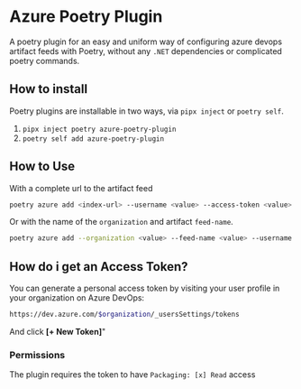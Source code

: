 # Azure Poetry Plugin

A poetry plugin for an easy and uniform way of configuring azure devops artifact feeds with Poetry, without any `.NET` dependencies or complicated poetry commands.

## How to install

Poetry plugins are installable in two ways, via `pipx inject` or `poetry self`.

1. `pipx inject poetry azure-poetry-plugin`
2. `poetry self add azure-poetry-plugin`

## How to Use

With a complete url to the artifact feed

```bash
poetry azure add <index-url> --username <value> --access-token <value>
```

Or with the name of the `organization` and artifact `feed-name`.

```bash
poetry azure add --organization <value> --feed-name <value> --username <email> --access-token <PAT>
```

## How do i get an Access Token?

You can generate a personal access token by visiting your user profile in your organization on Azure DevOps:

```bash
https://dev.azure.com/$organization/_usersSettings/tokens
```

And click **[+ New Token]**"

### Permissions

The plugin requires the token to have `Packaging: [x] Read` access
